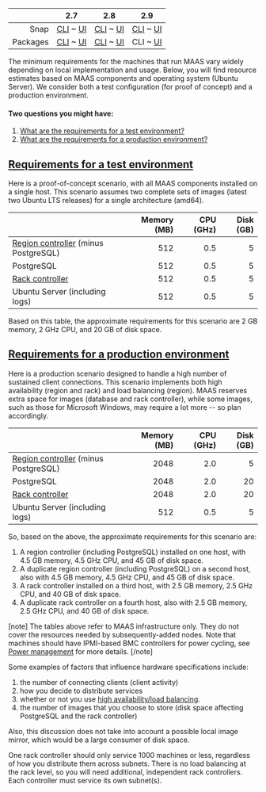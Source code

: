 <!-- deb-2-7-cli
||2.7|2.8|2.9|
|-----:|:-----:|:-----:|:-----:|
|Snap|[CLI](/t/maas-requirements/2874) ~ [UI](/t/maas-requirements/2875)|[CLI](/t/maas-requirements/2876) ~ [UI](/t/maas-requirements/2877)|[CLI](/t/maas-requirements/2878) ~ [UI](/t/maas-requirements/2879)|
|Packages|CLI ~ [UI](/t/maas-requirements/2881)|[CLI](/t/maas-requirements/2882) ~ [UI](/t/maas-requirements/2883)|[CLI](/t/maas-requirements/2884) ~ [UI](/t/maas-requirements/2885)|
 deb-2-7-cli -->

<!-- deb-2-7-ui
||2.7|2.8|2.9|
|-----:|:-----:|:-----:|:-----:|
|Snap|[CLI](/t/maas-requirements/2874) ~ [UI](/t/maas-requirements/2875)|[CLI](/t/maas-requirements/2876) ~ [UI](/t/maas-requirements/2877)|[CLI](/t/maas-requirements/2878) ~ [UI](/t/maas-requirements/2879)|
|Packages|[CLI](/t/maas-requirements/2880) ~ UI|[CLI](/t/maas-requirements/2882) ~ [UI](/t/maas-requirements/2883)|[CLI](/t/maas-requirements/2884) ~ [UI](/t/maas-requirements/2885)|
 deb-2-7-ui -->

<!-- deb-2-8-cli
||2.7|2.8|2.9|
|-----:|:-----:|:-----:|:-----:|
|Snap|[CLI](/t/maas-requirements/2874) ~ [UI](/t/maas-requirements/2875)|[CLI](/t/maas-requirements/2876) ~ [UI](/t/maas-requirements/2877)|[CLI](/t/maas-requirements/2878) ~ [UI](/t/maas-requirements/2879)|
|Packages|[CLI](/t/maas-requirements/2880) ~ [UI](/t/maas-requirements/2881)|CLI ~ [UI](/t/maas-requirements/2883)|[CLI](/t/maas-requirements/2884) ~ [UI](/t/maas-requirements/2885)|
 deb-2-8-cli -->

<!-- deb-2-8-ui
||2.7|2.8|2.9|
|-----:|:-----:|:-----:|:-----:|
|Snap|[CLI](/t/maas-requirements/2874) ~ [UI](/t/maas-requirements/2875)|[CLI](/t/maas-requirements/2876) ~ [UI](/t/maas-requirements/2877)|[CLI](/t/maas-requirements/2878) ~ [UI](/t/maas-requirements/2879)|
|Packages|[CLI](/t/maas-requirements/2880) ~ [UI](/t/maas-requirements/2881)|[CLI](/t/maas-requirements/2882) ~ UI|[CLI](/t/maas-requirements/2884) ~ [UI](/t/maas-requirements/2885)|
 deb-2-8-ui -->

||2.7|2.8|2.9|
|-----:|:-----:|:-----:|:-----:|
|Snap|[CLI](/t/maas-requirements/2874) ~ [UI](/t/maas-requirements/2875)|[CLI](/t/maas-requirements/2876) ~ [UI](/t/maas-requirements/2877)|[CLI](/t/maas-requirements/2878) ~ [UI](/t/maas-requirements/2879)|
|Packages|[CLI](/t/maas-requirements/2880) ~ [UI](/t/maas-requirements/2881)|[CLI](/t/maas-requirements/2882) ~ [UI](/t/maas-requirements/2883)|CLI ~ [UI](/t/maas-requirements/2885)|

<!-- deb-2-9-ui
||2.7|2.8|2.9|
|-----:|:-----:|:-----:|:-----:|
|Snap|[CLI](/t/maas-requirements/2874) ~ [UI](/t/maas-requirements/2875)|[CLI](/t/maas-requirements/2876) ~ [UI](/t/maas-requirements/2877)|[CLI](/t/maas-requirements/2878) ~ [UI](/t/maas-requirements/2879)|
|Packages|[CLI](/t/maas-requirements/2880) ~ [UI](/t/maas-requirements/2881)|[CLI](/t/maas-requirements/2882) ~ [UI](/t/maas-requirements/2883)|[CLI](/t/maas-requirements/2884) ~ UI|
 deb-2-9-ui -->

<!-- snap-2-7-cli
||2.7|2.8|2.9|
|-----:|:-----:|:-----:|:-----:|
|Snap|CLI ~ [UI](/t/maas-requirements/2875)|[CLI](/t/maas-requirements/2876) ~ [UI](/t/maas-requirements/2877)|[CLI](/t/maas-requirements/2878) ~ [UI](/t/maas-requirements/2879)|
|Packages|[CLI](/t/maas-requirements/2880) ~ [UI](/t/maas-requirements/2881)|[CLI](/t/maas-requirements/2882) ~ [UI](/t/maas-requirements/2883)|[CLI](/t/maas-requirements/2884) ~ [UI](/t/maas-requirements/2885)|
 snap-2-7-cli -->

<!-- snap-2-7-ui
||2.7|2.8|2.9|
|-----:|:-----:|:-----:|:-----:|
|Snap|[CLI](/t/maas-requirements/2874) ~ UI|[CLI](/t/maas-requirements/2876) ~ [UI](/t/maas-requirements/2877)|[CLI](/t/maas-requirements/2878) ~ [UI](/t/maas-requirements/2879)|
|Packages|[CLI](/t/maas-requirements/2880) ~ [UI](/t/maas-requirements/2881)|[CLI](/t/maas-requirements/2882) ~ [UI](/t/maas-requirements/2883)|[CLI](/t/maas-requirements/2884) ~ [UI](/t/maas-requirements/2885)|
 snap-2-7-ui -->

<!-- snap-2-8-cli
||2.7|2.8|2.9|
|-----:|:-----:|:-----:|:-----:|
|Snap|[CLI](/t/maas-requirements/2874) ~ [UI](/t/maas-requirements/2875)|CLI ~ [UI](/t/maas-requirements/2877)|[CLI](/t/maas-requirements/2878) ~ [UI](/t/maas-requirements/2879)|
|Packages|[CLI](/t/maas-requirements/2880) ~ [UI](/t/maas-requirements/2881)|[CLI](/t/maas-requirements/2882) ~ [UI](/t/maas-requirements/2883)|[CLI](/t/maas-requirements/2884) ~ [UI](/t/maas-requirements/2885)|
 snap-2-8-cli -->

<!-- snap-2-8-ui
||2.7|2.8|2.9|
|-----:|:-----:|:-----:|:-----:|
|Snap|[CLI](/t/maas-requirements/2874) ~ [UI](/t/maas-requirements/2875)|[CLI](/t/maas-requirements/2876) ~ UI|[CLI](/t/maas-requirements/2878) ~ [UI](/t/maas-requirements/2879)|
|Packages|[CLI](/t/maas-requirements/2880) ~ [UI](/t/maas-requirements/2881)|[CLI](/t/maas-requirements/2882) ~ [UI](/t/maas-requirements/2883)|[CLI](/t/maas-requirements/2884) ~ [UI](/t/maas-requirements/2885)|
 snap-2-8-ui -->

<!-- snap-2-9-cli
||2.7|2.8|2.9|
|-----:|:-----:|:-----:|:-----:|
|Snap|[CLI](/t/maas-requirements/2874) ~ [UI](/t/maas-requirements/2875)|[CLI](/t/maas-requirements/2876) ~ [UI](/t/maas-requirements/2877)|CLI ~ [UI](/t/maas-requirements/2879)|
|Packages|[CLI](/t/maas-requirements/2880) ~ [UI](/t/maas-requirements/2881)|[CLI](/t/maas-requirements/2882) ~ [UI](/t/maas-requirements/2883)|[CLI](/t/maas-requirements/2884) ~ [UI](/t/maas-requirements/2885)|
 snap-2-9-cli -->

<!-- snap-2-9-ui
||2.7|2.8|2.9|
|-----:|:-----:|:-----:|:-----:|
|Snap|[CLI](/t/maas-requirements/2874) ~ [UI](/t/maas-requirements/2875)|[CLI](/t/maas-requirements/2876) ~ [UI](/t/maas-requirements/2877)|[CLI](/t/maas-requirements/2878) ~ UI|
|Packages|[CLI](/t/maas-requirements/2880) ~ [UI](/t/maas-requirements/2881)|[CLI](/t/maas-requirements/2882) ~ [UI](/t/maas-requirements/2883)|[CLI](/t/maas-requirements/2884) ~ [UI](/t/maas-requirements/2885)|
 snap-2-9-ui -->

The minimum requirements for the machines that run MAAS vary widely depending on local implementation and usage.  Below, you will find resource estimates based on MAAS components and operating system (Ubuntu Server). We consider both a test configuration (for proof of concept) and a production environment.

#### Two questions you might have:

1. [What are the requirements for a test environment?](#heading--test-environment)
2. [What are the requirements for a production environment?](#heading--production-environment)

<a href="#heading--test-environment"><h2 id="heading--test-environment">Requirements for a test environment</h2></a>

Here is a proof-of-concept scenario, with all MAAS components installed on a single host. This scenario assumes two complete sets of images (latest two Ubuntu LTS releases) for a single architecture (amd64).

| | Memory (MB) | CPU (GHz) | Disk (GB) |
|:-----|-----:|-----:|-----:|
| [Region controller](/t/concepts-and-terms/785#heading--controllers) (minus PostgreSQL) | 512 | 0.5 | 5 |
| PostgreSQL | 512 | 0.5 | 5 |
| [Rack controller](/t/concepts-and-terms/785#heading--controllers") | 512 | 0.5 | 5 |
| Ubuntu Server (including logs)| 512 | 0.5 | 5 |

Based on this table, the approximate requirements for this scenario are 2 GB memory, 2 GHz CPU, and 20 GB of disk space.

<a href="#heading--production-environment"><h2 id="heading--production-environment">Requirements for a production environment</h2></a>

Here is a production scenario designed to handle a high number of sustained client connections. This scenario implements both high availability (region and rack) and load balancing (region). MAAS reserves extra space for images (database and rack controller), while some images, such as those for Microsoft Windows, may require a lot more -- so plan accordingly.

| | Memory (MB) | CPU (GHz) | Disk (GB) |
|:-----|-----:|-----:|-----:|
| [Region controller](/t/concepts-and-terms/785#heading--controllers) (minus PostgreSQL) | 2048 | 2.0 | 5 |
| PostgreSQL | 2048 | 2.0 | 20 |
| [Rack controller](/t/concepts-and-terms/785#heading--controllers") | 2048 | 2.0 | 20 |
| Ubuntu Server (including logs)| 512 | 0.5 | 5 |

So, based on the above, the approximate requirements for this scenario are:

1. A region controller (including PostgreSQL) installed on one host, with 4.5 GB memory, 4.5 GHz CPU, and 45 GB of disk space.
2. A duplicate region controller (including PostgreSQL) on a second host, also with 4.5 GB memory, 4.5 GHz CPU, and 45 GB of disk space.
3. A rack controller installed on a third host, with 2.5 GB memory, 2.5 GHz CPU, and 40 GB of disk space.
4. A duplicate rack controller on a fourth host, also with 2.5 GB memory, 2.5 GHz CPU, and 40 GB of disk space.

<!-- deb-2-7-cli
[note]
The tables above refer to MAAS infrastructure only. They do not cover the resources needed by subsequently-added nodes. Note that machines should have IPMI-based BMC controllers for power cycling, see [Power management](/t/power-management/3012) for more details.
[/note]

Some examples of factors that influence hardware specifications include:

1. the number of connecting clients (client activity)
2. how you decide to distribute services
3. whether or not you use [high availability/load balancing](/t/high-availability/2588).
4. the number of images that you choose to store (disk space affecting PostgreSQL and the rack controller)
 deb-2-7-cli -->

<!-- deb-2-7-ui
[note]
The tables above refer to MAAS infrastructure only. They do not cover the resources needed by subsequently-added nodes. Note that machines should have IPMI-based BMC controllers for power cycling, see [Power management](/t/power-management/3013) for more details.
[/note]

Some examples of factors that influence hardware specifications include:

1. the number of connecting clients (client activity)
2. how you decide to distribute services
3. whether or not you use [high availability/load balancing](/t/high-availability/2689).
4. the number of images that you choose to store (disk space affecting PostgreSQL and the rack controller)
 deb-2-7-ui -->

<!-- deb-2-8-cli
[note]
The tables above refer to MAAS infrastructure only. They do not cover the resources needed by subsequently-added nodes. Note that machines should have IPMI-based BMC controllers for power cycling, see [Power management](/t/power-management/3014) for more details.
[/note]

Some examples of factors that influence hardware specifications include:

1. the number of connecting clients (client activity)
2. how you decide to distribute services
3. whether or not you use [high availability/load balancing](/t/high-availability/2690).
4. the number of images that you choose to store (disk space affecting PostgreSQL and the rack controller)
 deb-2-8-cli -->

<!-- deb-2-8-ui
[note]
The tables above refer to MAAS infrastructure only. They do not cover the resources needed by subsequently-added nodes. Note that machines should have IPMI-based BMC controllers for power cycling, see [Power management](/t/power-management/3015) for more details.
[/note]

Some examples of factors that influence hardware specifications include:

1. the number of connecting clients (client activity)
2. how you decide to distribute services
3. whether or not you use [high availability/load balancing](/t/high-availability/2691).
4. the number of images that you choose to store (disk space affecting PostgreSQL and the rack controller)
 deb-2-8-ui -->

[note]
The tables above refer to MAAS infrastructure only. They do not cover the resources needed by subsequently-added nodes. Note that machines should have IPMI-based BMC controllers for power cycling, see [Power management](/t/power-management/3016) for more details.
[/note]

Some examples of factors that influence hardware specifications include:

1. the number of connecting clients (client activity)
2. how you decide to distribute services
3. whether or not you use [high availability/load balancing](/t/high-availability/2692).
4. the number of images that you choose to store (disk space affecting PostgreSQL and the rack controller)

<!-- deb-2-9-ui
[note]
The tables above refer to MAAS infrastructure only. They do not cover the resources needed by subsequently-added nodes. Note that machines should have IPMI-based BMC controllers for power cycling, see [Power management](/t/power-management/3017) for more details.
[/note]

Some examples of factors that influence hardware specifications include:

1. the number of connecting clients (client activity)
2. how you decide to distribute services
3. whether or not you use [high availability/load balancing](/t/high-availability/2693).
4. the number of images that you choose to store (disk space affecting PostgreSQL and the rack controller)
 deb-2-9-ui -->

<!-- snap-2-7-cli
[note]
The tables above refer to MAAS infrastructure only. They do not cover the resources needed by subsequently-added nodes. Note that machines should have IPMI-based BMC controllers for power cycling, see [Power management](/t/power-management/3006) for more details.
[/note]

Some examples of factors that influence hardware specifications include:

1. the number of connecting clients (client activity)
2. how you decide to distribute services
3. whether or not you use [high availability/load balancing](/t/high-availability/2682).
4. the number of images that you choose to store (disk space affecting PostgreSQL and the rack controller)
 snap-2-7-cli -->

<!-- snap-2-7-ui
[note]
The tables above refer to MAAS infrastructure only. They do not cover the resources needed by subsequently-added nodes. Note that machines should have IPMI-based BMC controllers for power cycling, see [Power management](/t/power-management/3007) for more details.
[/note]

Some examples of factors that influence hardware specifications include:

1. the number of connecting clients (client activity)
2. how you decide to distribute services
3. whether or not you use [high availability/load balancing](/t/high-availability/2683).
4. the number of images that you choose to store (disk space affecting PostgreSQL and the rack controller)
 snap-2-7-ui -->

<!-- snap-2-8-cli
[note]
The tables above refer to MAAS infrastructure only. They do not cover the resources needed by subsequently-added nodes. Note that machines should have IPMI-based BMC controllers for power cycling, see [Power management](/t/power-management/3008) for more details.
[/note]

Some examples of factors that influence hardware specifications include:

1. the number of connecting clients (client activity)
2. how you decide to distribute services
3. whether or not you use [high availability/load balancing](/t/high-availability/2684).
4. the number of images that you choose to store (disk space affecting PostgreSQL and the rack controller)
 snap-2-8-cli -->

<!-- snap-2-8-ui
[note]
The tables above refer to MAAS infrastructure only. They do not cover the resources needed by subsequently-added nodes. Note that machines should have IPMI-based BMC controllers for power cycling, see [Power management](/t/power-management/3009) for more details.
[/note]

Some examples of factors that influence hardware specifications include:

1. the number of connecting clients (client activity)
2. how you decide to distribute services
3. whether or not you use [high availability/load balancing](/t/high-availability/2685).
4. the number of images that you choose to store (disk space affecting PostgreSQL and the rack controller)
 snap-2-8-ui -->

<!-- snap-2-9-cli
[note]
The tables above refer to MAAS infrastructure only. They do not cover the resources needed by subsequently-added nodes. Note that machines should have IPMI-based BMC controllers for power cycling, see [Power management](/t/power-management/3010) for more details.
[/note]

Some examples of factors that influence hardware specifications include:

1. the number of connecting clients (client activity)
2. how you decide to distribute services
3. whether or not you use [high availability/load balancing](/t/high-availability/2686).
4. the number of images that you choose to store (disk space affecting PostgreSQL and the rack controller)
 snap-2-9-cli -->

<!-- snap-2-9-ui
[note]
The tables above refer to MAAS infrastructure only. They do not cover the resources needed by subsequently-added nodes. Note that machines should have IPMI-based BMC controllers for power cycling, see [Power management](/t/power-management/3011) for more details.
[/note]

Some examples of factors that influence hardware specifications include:

1. the number of connecting clients (client activity)
2. how you decide to distribute services
3. whether or not you use [high availability/load balancing](/t/high-availability/2687).
4. the number of images that you choose to store (disk space affecting PostgreSQL and the rack controller)
 snap-2-9-ui -->

Also, this discussion does not take into account a possible local image mirror, which would be a large consumer of disk space.

One rack controller should only service 1000 machines or less, regardless of how you distribute them across subnets. There is no load balancing at the rack level, so you will need additional, independent rack controllers. Each controller must service its own subnet(s).